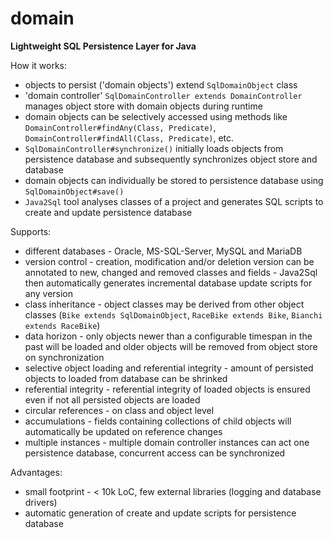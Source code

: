 # domain
**Lightweight SQL Persistence Layer for Java**

How it works:
- objects to persist ('domain objects') extend `SqlDomainObject` class
- 'domain controller' `SqlDomainController extends DomainController` manages object store with domain objects during runtime
- domain objects can be selectively accessed using methods like `DomainController#findAny(Class, Predicate)`, `DomainController#findAll(Class, Predicate)`, etc.
- `SqlDomainController#synchronize()` initially loads objects from persistence database and subsequently synchronizes object store and database
- domain objects can individually be stored to persistence database using `SqlDomainObject#save()`
- `Java2Sql` tool analyses classes of a project and generates SQL scripts to create and update persistence database

Supports:
- different databases - Oracle, MS-SQL-Server, MySQL and MariaDB
- version control - creation, modification and/or deletion version can be annotated to new, changed and removed classes and fields - Java2Sql then automatically generates incremental database update scripts for any version 
- class inheritance - object classes may be derived from other object classes (`Bike extends SqlDomainObject`, `RaceBike extends Bike`, `Bianchi extends RaceBike`)
- data horizon - only objects newer than a configurable timespan in the past will be loaded and older objects will be removed from object store on synchronization
- selective object loading and referential integrity - amount of persisted objects to loaded from database can be shrinked
- referential integrity - referential integrity of loaded objects is ensured even if not all persisted objects are loaded
- circular references - on class and object level
- accumulations - fields containing collections of child objects will automatically be updated on reference changes
- multiple instances - multiple domain controller instances can act one persistence database, concurrent access can be synchronized   

Advantages:
- small footprint - < 10k LoC, few external libraries (logging and database drivers) 
- automatic generation of create and update scripts for persistence database    

